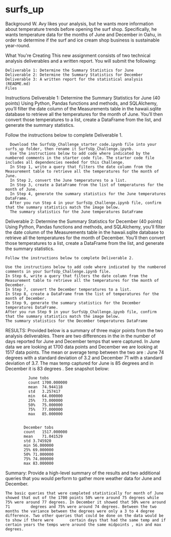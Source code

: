 # surfs_up
Background
      W. Avy likes your analysis, but he wants more information about temperature trends before opening the surf shop. Specifically, he wants temperature data for the months of June and December in Oahu, in order to           determine if the surf and ice cream shop business is sustainable year-round.

What You're Creating
  This new assignment consists of two technical analysis deliverables and a written report. You will submit the following:

    Deliverable 1: Determine the Summary Statistics for June
    Deliverable 2: Determine the Summary Statistics for December
    Deliverable 3: A written report for the statistical analysis (README.md)
    Files

Instructions
      Deliverable 1: Determine the Summary Statistics for June (40 points)
      Using Python, Pandas functions and methods, and SQLAlchemy, you’ll filter the date column of the Measurements table in the hawaii.sqlite database to retrieve all the temperatures for the month of June. You’ll then       convert those temperatures to a list, create a DataFrame from the list, and generate the summary statistics.

Follow the instructions below to complete Deliverable 1.

      Download the SurfsUp_Challenge_starter_code.ipynb file into your surfs_up folder, then rename it SurfsUp_Challenge.ipynb.
      Use the instructions below to add code where indicated by the numbered comments in the starter code file. The starter code file includes all dependencies needed for this Challenge.
      In Step 1, write a query that filters the date column from the Measurement table to retrieve all the temperatures for the month of June.
      In Step 2, convert the June temperatures to a list.
      In Step 3, create a DataFrame from the list of temperatures for the month of June.
      In Step 4, generate the summary statistics for the June temperatures DataFrame.
      After you run Step 4 in your SurfsUp_Challenge.ipynb file, confirm that the summary statistics match the image below.
      The summary statistics for the June temperatures DataFrame

Deliverable 2: Determine the Summary Statistics for December (40 points)
    Using Python, Pandas functions and methods, and SQLAlchemy, you’ll filter the date column of the Measurements table in the hawaii.sqlite database to retrieve all the temperatures for the month of December. You’ll          then convert those temperatures to a list, create a DataFrame from the list, and generate the summary statistics.

    Follow the instructions below to complete Deliverable 2.

    Use the instructions below to add code where indicated by the numbered comments in your SurfsUp_Challenge.ipynb file.
    In Step 6, write a query that filters the date column from the Measurement table to retrieve all the temperatures for the month of December.
    In Step 7, convert the December temperatures to a list.
    In Step 8, create a DataFrame from the list of temperatures for the month of December.
    In Step 9, generate the summary statistics for the December temperatures DataFrame.
    After you run Step 9 in your SurfsUp_Challenge.ipynb file, confirm that the summary statistics match the image below.
    The summary statistics for the December temperatures DataFrame

RESULTS:
     Provided below is a summary of three major points from the two analysis deliverables. 
    There are two differences in the in the number of days reported for June and December temps that were captured. In June data we are looking at 1700 data points and December we are looking at 1517 data points. 
    The mean or average temp between the two are : June 74 degrees with a standard deviation of 3.2  and December 71 with a standard deviation of 3.7.
    The max temp captured for June is 85 degrees and in December it is 83 degrees . See snapshot below: 
 
              June tobs
              count	1700.000000
              mean	74.944118
              std	3.257417
              min	64.000000
              25%	73.000000
              50%	75.000000
              75%	77.000000
              max	85.000000


            December tobs
            count	1517.000000
            mean	71.041529
            std	3.745920
            min	56.000000
            25%	69.000000
            50%	71.000000
            75%	74.000000
            max	83.000000

Summary: Provide a high-level summary of the results and two additional queries that you would perform to gather more weather data for June and December.

    The basic queries that were completed statistically for month of June showed that out of the 1700 points 50% were around 75 degrees while 75% were around 77 degrees. In December it showed that 50% were around 71         degrees and 75% were around 74 degrees. Between the two months the variance between the degrees were only a 3 to 4 degree difference. Two other queries that could be done on the data would be to show if there were       certain days that had the same temp and if certain years the temps were around the same midpoints , min and max degrees.
